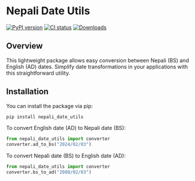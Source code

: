 # Nepali Date Utils

[![PyPI version](https://badge.fury.io/py/nepali-date-utils.svg)](https://pypi.org/project/nepali-date-utils/)
[![CI status](https://github.com/nrjadkry/nepali-date-utils/actions/workflows/python-publish.yml/badge.svg?branch=master)](https://github.com/nrjadkry/nepali-date-utils/actions)
[![Downloads](https://img.shields.io/pypi/dm/nepali-date-utils.svg?maxAge=180)](https://pypi.org/project/nepali-date-utils/)


## Overview
This lightweight package allows easy conversion between Nepali (BS) and English (AD) dates. Simplify date transformations in your applications with this straightforward utility.

## Installation
You can install the package via pip:
```bash
pip install nepali_date_utils
```

To convert English date (AD) to Nepali date (BS):

```python
from nepali_date_utils import converter
converter.ad_to_bs("2024/02/03")
```

To convert Nepali date (BS) to English date (AD):

```python
from nepali_date_utils import converter
converter.bs_to_ad("2080/02/03")
```
